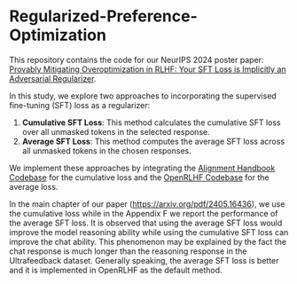 # Regularized-Preference-Optimization

This repository contains the code for our NeurIPS 2024 poster paper: [Provably Mitigating Overoptimization in RLHF: Your SFT Loss is Implicitly an Adversarial Regularizer](https://arxiv.org/abs/2405.16436). 

In this study, we explore two approaches to incorporating the supervised fine-tuning (SFT) loss as a regularizer:

1. **Cumulative SFT Loss**: This method calculates the cumulative SFT loss over all unmasked tokens in the selected response.
2. **Average SFT Loss**: This method computes the average SFT loss across all unmasked tokens in the chosen responses.

We implement these approaches by integrating the [Alignment Handbook Codebase](https://github.com/huggingface/alignment-handbook) for the cumulative loss and the [OpenRLHF Codebase](https://github.com/OpenRLHF/OpenRLHF) for the average loss. 

In the main chapter of our paper (https://arxiv.org/pdf/2405.16436), we use the cumulative loss while in the Appendix F we report the performance of the average SFT loss. It is observed that using the average SFT loss would improve the model reasoning ability while using the cumulative SFT loss can improve the chat ability. This phenomenon may be explained by the fact the chat response is much longer than the reasoning response in the Ultrafeedback dataset. Generally speaking, the average SFT loss is better and it is implemented in OpenRLHF as the default method.
